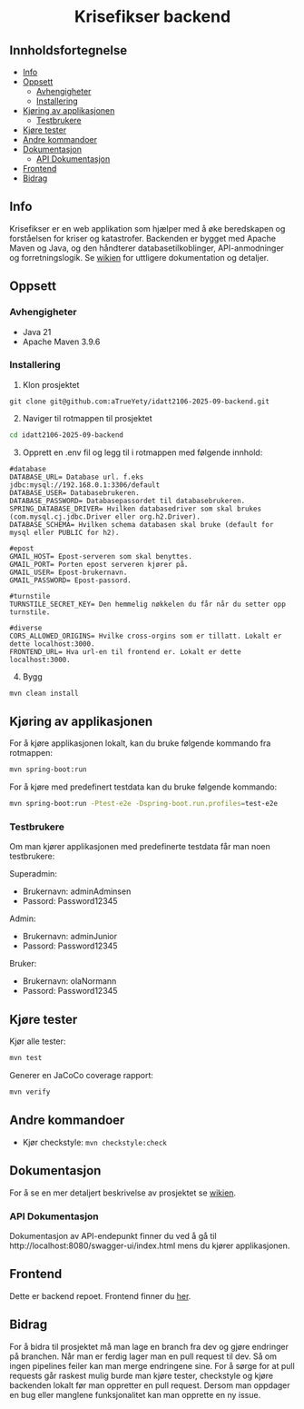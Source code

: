 <h1 align="center">Krisefikser backend</h1>

## Innholdsfortegnelse
- [Info](#info)
- [Oppsett](#oppsett)
  - [Avhengigheter](#avhengigheter)
  - [Installering](#installering)
- [Kjøring av applikasjonen](#kjøring-av-applikasjonen)
  - [Testbrukere](#testbrukere)
- [Kjøre tester](#kjøre-tester)
- [Andre kommandoer](#andre-kommandoer)
- [Dokumentasjon](#dokumentasjon)
  - [API Dokumentasjon](#api-dokumentasjon)
- [Frontend](#frontend)
- [Bidrag](#bidrag)

## Info
Krisefikser er en web applikation som hjælper med å øke beredskapen og forståelsen for kriser og katastrofer. Backenden er bygget med Apache Maven og Java, og den håndterer databasetilkoblinger, API-anmodninger og forretningslogik. Se [wikien](https://github.com/aTrueYety/idatt2106-2025-09-backend/wiki) for uttligere dokumentation og detaljer.

## Oppsett
### Avhengigheter
- Java 21
- Apache Maven 3.9.6


### Installering
1. Klon prosjektet
```
git clone git@github.com:aTrueYety/idatt2106-2025-09-backend.git
```

2. Naviger til rotmappen til prosjektet
```bash
cd idatt2106-2025-09-backend
```

3. Opprett en .env fil og legg til i rotmappen med følgende innhold:
```env
#database
DATABASE_URL= Database url. f.eks jdbc:mysql://192.168.0.1:3306/default
DATABASE_USER= Databasebrukeren.
DATABASE_PASSWORD= Databasepassordet til databasebrukeren.
SPRING_DATABASE_DRIVER= Hvilken databasedriver som skal brukes (com.mysql.cj.jdbc.Driver eller org.h2.Driver).
DATABASE_SCHEMA= Hvilken schema databasen skal bruke (default for mysql eller PUBLIC for h2).

#epost
GMAIL_HOST= Epost-serveren som skal benyttes.
GMAIL_PORT= Porten epost serveren kjører på.
GMAIL_USER= Epost-brukernavn.
GMAIL_PASSWORD= Epost-passord.

#turnstile
TURNSTILE_SECRET_KEY= Den hemmelig nøkkelen du får når du setter opp turnstile.

#diverse
CORS_ALLOWED_ORIGINS= Hvilke cross-orgins som er tillatt. Lokalt er dette localhost:3000.
FRONTEND_URL= Hva url-en til frontend er. Lokalt er dette localhost:3000.
```

4. Bygg
```bash
mvn clean install
```

## Kjøring av applikasjonen
For å kjøre applikasjonen lokalt, kan du bruke følgende kommando fra rotmappen:
```bash
mvn spring-boot:run
```

For å kjøre med predefinert testdata kan du bruke følgende kommando:
```bash
mvn spring-boot:run -Ptest-e2e -Dspring-boot.run.profiles=test-e2e
```

### Testbrukere
Om man kjører applikasjonen med predefinerte testdata får man noen testbrukere:

Superadmin:
- Brukernavn: adminAdminsen
- Passord: Password12345

Admin:
- Brukernavn: adminJunior
- Passord: Password12345

Bruker:
- Brukernavn: olaNormann
- Passord: Password12345

## Kjøre tester
Kjør alle tester:
```bash
mvn test
```
Generer en JaCoCo coverage rapport:
```bash
mvn verify
```

## Andre kommandoer
- Kjør checkstyle: `mvn checkstyle:check`

## Dokumentasjon
For å se en mer detaljert beskrivelse av prosjektet se [wikien](https://github.com/aTrueYety/idatt2106-2025-09-backend/wiki).

### API Dokumentasjon
Dokumentasjon av API-endepunkt finner du ved å gå til http://localhost:8080/swagger-ui/index.html mens du kjører applikasjonen.

## Frontend
Dette er backend repoet. Frontend finner du [her](https://github.com/nikolaitandberg/idatt2106-2025-09-frontend).

## Bidrag
For å bidra til prosjektet må man lage en branch fra dev og gjøre endringer på branchen. Når man er ferdig lager man
en pull request til dev. Så om ingen pipelines feiler kan man merge endringene sine. For å sørge for at pull requests 
går raskest mulig burde man kjøre tester, checkstyle og kjøre backenden lokalt før man oppretter en pull request. Dersom 
man oppdager en bug eller manglene funksjonalitet kan man opprette en ny issue.
